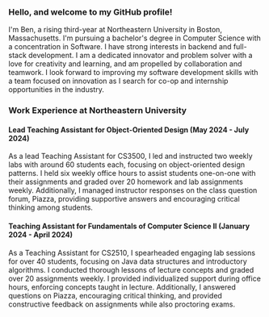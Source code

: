 ### Hello, and welcome to my GitHub profile!

I'm Ben, a rising third-year at Northeastern University in Boston, Massachusetts. I'm pursuing a bachelor's degree in Computer Science
with a concentration in Software. I have strong interests in backend and full-stack development. I am a dedicated innovator and problem
solver with a love for creativity and learning, and am propelled by collaboration and teamwork. I look forward to improving my software
development skills with a team focused on innovation as I search for co-op and internship opportunities in the industry.

### Work Experience at Northeastern University
#### Lead Teaching Assistant for Object-Oriented Design (May 2024 - July 2024)
As a lead Teaching Assistant for CS3500, I led and instructed two weekly labs with around 60 students each, focusing on object-oriented 
design patterns. I held six weekly office hours to assist students one-on-one with their assignments and graded over 20 homework and 
lab assignments weekly. Additionally, I managed instructor responses on the class question forum, Piazza, providing supportive answers 
and encouraging critical thinking among students.
#### Teaching Assistant for Fundamentals of Computer Science II (January 2024 - April 2024)
As a Teaching Assistant for CS2510, I spearheaded engaging lab sessions for over 40 students, focusing on Java data structures and introductory 
algorithms. I conducted thorough lessons of lecture concepts and graded over 20 assignments weekly. I provided individualized support during 
office hours, enforcing concepts taught in lecture. Additionally, I answered questions on Piazza, encouraging critical thinking, and provided 
constructive feedback on assignments while also proctoring exams.
